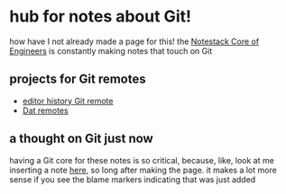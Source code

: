 # hub for notes about Git!

how have I not already made a page for this! the [Notestack Core of Engineers](30ec2e6e-47d0-496a-a523-0732b35aea8a.md) is constantly making notes that touch on Git

## projects for Git remotes

- [editor history Git remote](0b7eb1c1-7248-4e8a-8d22-c03522390671.md)
- [Dat remotes](e72591d5-c372-4f03-a1a5-3d3edbd7b73f.md)

## a thought on Git just now

having a Git core for these notes is so critical, because, like, look at me inserting a note [here](d07f30ca-f065-4fb7-9541-b09b656313c5.md), so long after making the page. it makes a lot more sense if you see the blame markers indicating that was just added
